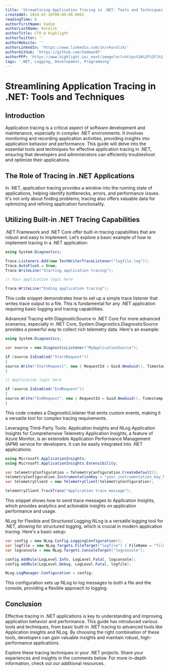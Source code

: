 ```yaml
---
title: 'Streamlining Application Tracing in .NET: Tools and Techniques'
createdAt: 2024-02-10T00:00:00.000Z
readingTime: 8
authorFirstName: Vadim
authorLastName: Korolik
authorTitle: CTO @ Highlight
authorTwitter: ''
authorWebsite: ''
authorLinkedIn: 'https://www.linkedin.com/in/vkorolik/'
authorGithub: 'https://github.com/Vadman97'
authorPFP: 'https://www.highlight.io/_next/image?url=https%3A%2F%2Flh3.googleusercontent.com%2Fa-%2FAOh14Gh1k7XsVMGxHMLJZ7qesyddqn1y4EKjfbodEYiY%3Ds96-c&w=3840&q=75'
tags: '.NET, Logging, Development, Programming'
---
```

# Streamlining Application Tracing in .NET: Tools and Techniques

## Introduction
Application tracing is a critical aspect of software development and maintenance, especially in complex .NET environments. It involves monitoring and recording application activities, providing insights into application behavior and performance. This guide will delve into the essential tools and techniques for effective application tracing in .NET, ensuring that developers and administrators can efficiently troubleshoot and optimize their applications.

## The Role of Tracing in .NET Applications
In .NET, application tracing provides a window into the running state of applications, helping identify bottlenecks, errors, and performance issues. It's not only about finding problems; tracing also offers valuable data for optimizing and refining application functionality.

## Utilizing Built-in .NET Tracing Capabilities
.NET Framework and .NET Core offer built-in tracing capabilities that are robust and easy to implement. Let’s explore a basic example of how to implement tracing in a .NET application:

```csharp
using System.Diagnostics;

Trace.Listeners.Add(new TextWriterTraceListener("logfile.log"));
Trace.AutoFlush = true;
Trace.WriteLine("Starting application tracing");

// Your application logic here

Trace.WriteLine("Ending application tracing");
```
This code snippet demonstrates how to set up a simple trace listener that writes trace output to a file. This is fundamental for any .NET application requiring basic logging and tracing capabilities.

Advanced Tracing with DiagnosticSource in .NET Core
For more advanced scenarios, especially in .NET Core, System.Diagnostics.DiagnosticSource provides a powerful way to collect rich telemetry data. Here's an example:

```csharp
using System.Diagnostics;

var source = new DiagnosticListener("MyApplicationSource");

if (source.IsEnabled("StartRequest"))
{
source.Write("StartRequest", new { RequestId = Guid.NewGuid(), Timestamp = DateTime.UtcNow });
}

// Application logic here

if (source.IsEnabled("EndRequest"))
{
source.Write("EndRequest", new { RequestId = Guid.NewGuid(), Timestamp = DateTime.UtcNow });
}
```
This code creates a DiagnosticListener that emits custom events, making it a versatile tool for complex tracing requirements.

Leveraging Third-Party Tools: Application Insights and NLog
Application Insights for Comprehensive Telemetry
Application Insights, a feature of Azure Monitor, is an extensible Application Performance Management (APM) service for developers. It can be easily integrated into .NET applications:

```csharp
using Microsoft.ApplicationInsights;
using Microsoft.ApplicationInsights.Extensibility;

var telemetryConfiguration = TelemetryConfiguration.CreateDefault();
telemetryConfiguration.InstrumentationKey = "your_instrumentation_key_here";
var telemetryClient = new TelemetryClient(telemetryConfiguration);

telemetryClient.TrackTrace("Application trace message");
```
This snippet shows how to send trace messages to Application Insights, which provides analytics and actionable insights on application performance and usage.

NLog for Flexible and Structured Logging
NLog is a versatile logging tool for .NET, allowing for structured logging, which is crucial in modern application tracing. Here's a basic setup:

```csharp
var config = new NLog.Config.LoggingConfiguration();
var logfile = new NLog.Targets.FileTarget("logfile") { FileName = "file.txt" };
var logconsole = new NLog.Targets.ConsoleTarget("logconsole");

config.AddRule(LogLevel.Info, LogLevel.Fatal, logconsole);
config.AddRule(LogLevel.Debug, LogLevel.Fatal, logfile);

NLog.LogManager.Configuration = config;
```
This configuration sets up NLog to log messages to both a file and the console, providing a flexible approach to logging.

## Conclusion
Effective tracing in .NET applications is key to understanding and improving application behavior and performance. This guide has introduced various tools and techniques, from basic built-in .NET tracing to advanced tools like Application Insights and NLog. By choosing the right combination of these tools, developers can gain valuable insights and maintain robust, high-performance applications.

<BlogCallToAction/>

Explore these tracing techniques in your .NET projects. Share your experiences and insights in the comments below. For more in-depth information, check out our additional resources.
